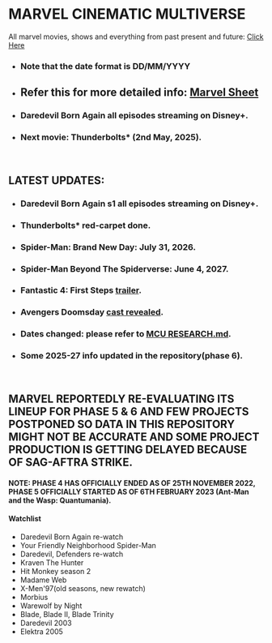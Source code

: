# MARVEL CINEMATIC MULTIVERSE

All marvel movies, shows and everything from past present and future: [Click Here](https://github.com/gunjan1909/marvel/blob/main/MCU%20RESEARCH.md)

- ### Note that the date format is DD/MM/YYYY

- ## Refer this for more detailed info: [Marvel Sheet](https://docs.google.com/spreadsheets/d/1Xfe--9Wshbb3ru0JplA2PnEwN7mVawazKmhWJjr_wKs/edit#gid=0)

- ### Daredevil Born Again all episodes streaming on Disney+.
- ### Next movie: Thunderbolts\* (2nd May, 2025).
<br/>

## LATEST UPDATES:

- ### Daredevil Born Again s1 all episodes streaming on Disney+.
- ### Thunderbolts\* red-carpet done.
- ### Spider-Man: Brand New Day: July 31, 2026.
- ### Spider-Man Beyond The Spiderverse: June 4, 2027.
- ### Fantastic 4: First Steps [trailer](https://www.youtube.com/watch?v=AzMo-FgRp64).
- ### Avengers Doomsday [cast revealed](https://www.youtube.com/watch?v=Iy7k3aJS0Fw).
- ### Dates changed: please refer to [MCU RESEARCH.md](./MCU%20RESEARCH.md).
- ### Some 2025-27 info updated in the repository(phase 6).

<br/>

## MARVEL REPORTEDLY RE-EVALUATING ITS LINEUP FOR PHASE 5 & 6 AND FEW PROJECTS POSTPONED SO DATA IN THIS REPOSITORY MIGHT NOT BE ACCURATE AND SOME PROJECT PRODUCTION IS GETTING DELAYED BECAUSE OF SAG-AFTRA STRIKE.

#### NOTE: PHASE 4 HAS OFFICIALLY ENDED AS OF 25TH NOVEMBER 2022, PHASE 5 OFFICIALLY STARTED AS OF 6TH FEBRUARY 2023 (Ant-Man and the Wasp: Quantumania).

#### Watchlist

- Daredevil Born Again re-watch
- Your Friendly Neighborhood Spider-Man
- Daredevil, Defenders re-watch
- Kraven The Hunter
- Hit Monkey season 2
- Madame Web
- X-Men'97(old seasons, new rewatch)
- Morbius
- Warewolf by Night
- Blade, Blade II, Blade Trinity
- Daredevil 2003
- Elektra 2005
